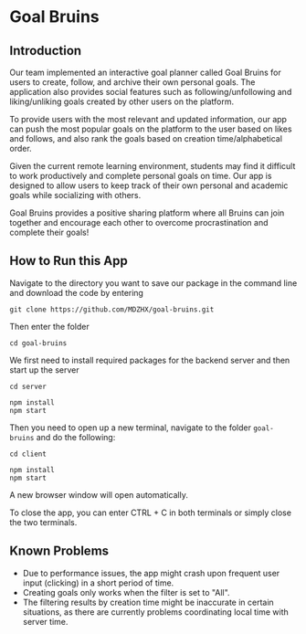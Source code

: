 # Goal Bruins

## Introduction

Our team implemented an interactive goal planner called Goal Bruins for users to create, follow, and archive their own personal goals. The application also provides social features such as following/unfollowing and liking/unliking goals created by other users on the platform. 


To provide users with the most relevant and updated information, our app can push the most popular goals on the platform to the user based on likes and follows, and also rank the goals based on creation time/alphabetical order.


Given the current remote learning environment, students may find it difficult to work productively and complete personal goals on time. Our app is designed to allow users to keep track of their own personal and academic goals while socializing with others.


Goal Bruins provides a positive sharing platform where all Bruins can join together and encourage each other to overcome procrastination and complete their goals!


## How to Run this App

Navigate to the directory you want to save our package in the command line and download the code by entering

```
git clone https://github.com/MDZHX/goal-bruins.git
```

Then enter the folder

```
cd goal-bruins
```

We first need to install required packages for the backend server and then start up the server

```
cd server
```

```
npm install
npm start
```

Then you need to open up a new terminal, navigate to the folder `goal-bruins` and do the following:

```
cd client
```

```
npm install
npm start
```

A new browser window will open automatically.

To close the app, you can enter CTRL + C in both terminals or simply close the two terminals.

## Known Problems

* Due to performance issues, the app might crash upon frequent user input (clicking) in a short period of time.
* Creating goals only works when the filter is set to "All".
* The filtering results by creation time might be inaccurate in certain situations, as there are currently problems coordinating local time with server time.
